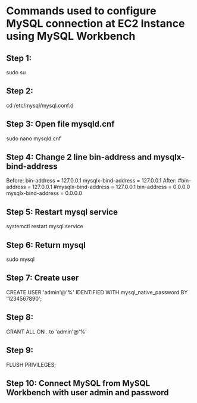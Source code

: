 # Commands used to configure MySQL connection at EC2 Instance using MySQL Workbench

## Step 1: 
sudo su

## Step 2: 
cd /etc/mysql/mysql.conf.d

## Step 3: Open file mysqld.cnf
sudo nano mysqld.cnf

## Step 4: Change 2 line bin-address and mysqlx-bind-address
Before: 
bin-address = 127.0.0.1
mysqlx-bind-address = 127.0.0.1
After:
#bin-address = 127.0.0.1
#mysqlx-bind-address = 127.0.0.1
bin-address = 0.0.0.0
mysqlx-bind-address = 0.0.0.0

## Step 5: Restart mysql service
systemctl restart mysql.service

## Step 6: Return mysql
sudo mysql

## Step 7: Create user
CREATE USER 'admin'@'%' IDENTIFIED WITH mysql_native_password BY '1234567890';

## Step 8:
GRANT ALL ON *.* to 'admin'@'%'

## Step 9:
FLUSH PRIVILEGES;

## Step 10: Connect MySQL from MySQL Workbench with user admin and password


